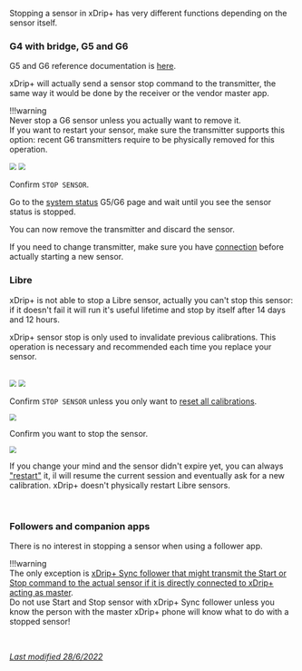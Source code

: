 Stopping a sensor in xDrip+ has very different functions depending on the sensor itself.

### G4 with bridge, G5 and G6

G5 and G6 reference documentation is [here](https://navid200.github.io/xDrip/docs/Proper-connectivity.html).

xDrip+ will actually send a sensor stop command to the transmitter, the same way it would be done by the receiver or the vendor master app.

!!!warning  
    Never stop a G6 sensor unless you actually want to remove it.  
    If you want to restart your sensor, make sure the transmitter supports this option: recent G6 transmitters require to be physically removed for this operation.

<img src="../../images/hamburger_menu.png" style="zoom:75%;" />

<img src="../../install/images/M-StoS.png" style="zoom:75%;" />

Confirm `STOP SENSOR`.

Go to the [system status](../../troubleshoot/systemstatus/#g5-and-g6) G5/G6 page and wait until you see the sensor status is stopped.

You can now remove the transmitter and discard the sensor.

If you need to change transmitter, make sure you have [connection](../../troubleshoot/connection/) before actually starting a new sensor.

### Libre

xDrip+ is not able to stop a Libre sensor, actually you can't stop this sensor: if it doesn't fail it will run it's useful lifetime and stop by itself after 14 days and 12 hours.

xDrip+ sensor stop is only used to invalidate previous calibrations. This operation is necessary and recommended each time you replace your sensor.

</br>

<img src="../../images/hamburger_menu.png" style="zoom:75%;" />

<img src="../../install/images/M-StoS.png" style="zoom:75%;" />

Confirm `STOP SENSOR` unless you only want to [reset all calibrations](../../calibrate/calibrate/#reset-all-calibrations).

<img src="../../install/images/M-StoSC.png" style="zoom:75%;" />

Confirm you want to stop the sensor.

<img src="../../install/images/M-StoSC2.png" style="zoom:76%;" />

If you change your mind and the sensor didn't expire yet, you can always ["restart"](../startsensor/#libre) it, il will resume the current session and eventually ask for a new calibration. xDrip+ doesn't physically restart Libre sensors.

</br>

### Followers and companion apps

There is no interest in stopping a sensor when using a follower app.

!!!warning  
    The only exception is [xDrip+ Sync follower that might transmit the Start or Stop command to the actual sensor if it is directly connected to xDrip+ acting as master](../sync/#accept-followers-actions).  
    Do not use Start and Stop sensor with xDrip+ Sync follower unless you know the person with the master xDrip+ phone will know what to do with a stopped sensor!

<br>

[*Last modified 28/6/2022*](https://github.com/NightscoutFoundation/xDrip/releases/tag/2022.06.28)